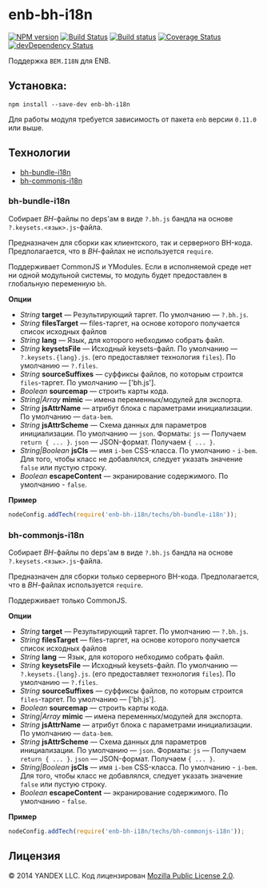 enb-bh-i18n
============

[![NPM version](http://img.shields.io/npm/v/enb-bh-i18n.svg?style=flat)](https://www.npmjs.org/package/enb-bh-i18n)
[![Build Status](http://img.shields.io/travis/enb-bem/enb-bh-i18n/master.svg?style=flat&label=tests)](https://travis-ci.org/enb-bem/enb-bh-i18n)
[![Build status](https://img.shields.io/appveyor/ci/blond/enb-bh.svg?style=flat&label=windows)](https://ci.appveyor.com/project/blond/enb-bh)
[![Coverage Status](https://img.shields.io/coveralls/enb-bem/enb-bh-i18n.svg?style=flat)](https://coveralls.io/r/enb-bem/enb-bh-i18n?branch=master)
[![devDependency Status](http://img.shields.io/david/enb-bem/enb-bh-i18n.svg?style=flat)](https://david-dm.org/enb-bem/enb-bh-i18n)

Поддержка `BEM.I18N` для ENB.

Установка:
----------

```
npm install --save-dev enb-bh-i18n
```

Для работы модуля требуется зависимость от пакета `enb` версии `0.11.0` или выше.

Технологии
----------

* [bh-bundle-i18n](#bh-bundle-i18n)
* [bh-commonjs-i18n](#bh-commonjs-i18n)

### bh-bundle-i18n

Собирает *BH*-файлы по deps'ам в виде `?.bh.js` бандла на основе `?.keysets.<язык>.js`-файла.

Предназначен для сборки как клиентского, так и серверного BH-кода. Предполагается, что в *BH*-файлах не используется `require`.

Поддерживает CommonJS и YModules. Если в исполняемой среде нет ни одной модульной системы, то модуль будет предоставлен в глобальную переменную `bh`.

**Опции**

* *String* **target** — Результирующий таргет. По умолчанию — `?.bh.js`.
* *String* **filesTarget** — files-таргет, на основе которого получается список исходных файлов
* *String* **lang** — Язык, для которого небходимо собрать файл.
* *String* **keysetsFile** — Исходный keysets-файл. По умолчанию — `?.keysets.{lang}.js`. (его предоставляет технология `files`). По умолчанию — `?.files`.
* *String* **sourceSuffixes** — суффиксы файлов, по которым строится `files`-таргет. По умолчанию — ['bh.js'].
* *Boolean* **sourcemap** — строить карты кода.
* *String|Array* **mimic** — имена переменных/модулей для экспорта.
* *String* **jsAttrName** — атрибут блока с параметрами инициализации. По умолчанию — `data-bem`.
* *String* **jsAttrScheme** — Cхема данных для параметров инициализации. По умолчанию — `json`. Форматы: `js` — Получаем `return { ... }`. `json` — JSON-формат. Получаем `{ ... }`.
* *String|Boolean* **jsCls** — имя `i-bem` CSS-класса. По умолчанию - `i-bem`. Для того, чтобы класс не добавлялся, следует указать значение `false` или пустую строку.
* *Boolean* **escapeContent** — экранирование содержимого. По умолчанию - `false`.

**Пример**
```javascript
nodeConfig.addTech(require('enb-bh-i18n/techs/bh-bundle-i18n'));
```

### bh-commonjs-i18n

Собирает *BH*-файлы по deps'ам в виде `?.bh.js` бандла на основе `?.keysets.<язык>.js`-файла.

Предназначен для сборки только серверного BH-кода. Предполагается, что в *BH*-файлах используется `require`.

Поддерживает только CommonJS.

**Опции**

* *String* **target** — Результирующий таргет. По умолчанию — `?.bh.js`.
* *String* **filesTarget** — files-таргет, на основе которого получается список исходных файлов
* *String* **lang** — Язык, для которого небходимо собрать файл.
* *String* **keysetsFile** — Исходный keysets-файл. По умолчанию — `?.keysets.{lang}.js`. (его предоставляет технология `files`). По умолчанию — `?.files`.
* *String* **sourceSuffixes** — суффиксы файлов, по которым строится `files`-таргет. По умолчанию — ['bh.js'].
* *Boolean* **sourcemap** — строить карты кода.
* *String|Array* **mimic** — имена переменных/модулей для экспорта.
* *String* **jsAttrName** — атрибут блока с параметрами инициализации. По умолчанию — `data-bem`.
* *String* **jsAttrScheme** — Cхема данных для параметров инициализации. По умолчанию — `json`. Форматы: `js` — Получаем `return { ... }`. `json` — JSON-формат. Получаем `{ ... }`.
* *String|Boolean* **jsCls** — имя `i-bem` CSS-класса. По умолчанию - `i-bem`. Для того, чтобы класс не добавлялся, следует указать значение `false` или пустую строку.
* *Boolean* **escapeContent** — экранирование содержимого. По умолчанию - `false`.

**Пример**
```javascript
nodeConfig.addTech(require('enb-bh-i18n/techs/bh-сommonjs-i18n'));
```

Лицензия
--------

© 2014 YANDEX LLC. Код лицензирован [Mozilla Public License 2.0](LICENSE.txt).
